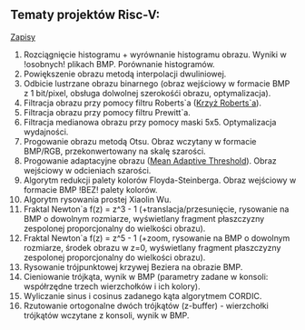 ## Tematy projektów Risc-V:

[Zapisy](https://wutwaw-my.sharepoint.com/:x:/g/personal/slawomir_niespodziany_pw_edu_pl/EfozflIIWVNJjU0nLy_ljvEBPkPs6LIBY9-uADJj5korNg?e=4JSiNT)

1. Rozciągnięcie histogramu + wyrównanie histogramu obrazu. Wyniki w !osobnych! plikach BMP. Porównanie histogramów.
2. Powiększenie obrazu metodą interpolacji dwuliniowej. 
3. Odbicie lustrzane obrazu binarnego (obraz wejściowy w formacie BMP z 1 bit/pixel, obsługa dolwolnej szerokośći obrazu, optymalizacja).
4. Filtracja obrazu przy pomocy filtru Roberts\`a ([Krzyż Roberts`a](https://pl.wikipedia.org/wiki/Krzy%C5%BC_Robertsa)).
5. Filtracja obrazu przy pomocy filtru Prewitt`a. 
6. Filtracja medianowa obrazu przy pomocy maski 5x5. Optymalizacja wydajności.
7. Progowanie obrazu metodą Otsu. Obraz wczytany w formacie BMP/RGB, przekonwertowany na skalę szarości.
8. Progowanie adaptacyjne obrazu ([Mean Adaptive Threshold](https://homepages.inf.ed.ac.uk/rbf/HIPR2/adpthrsh.htm)). Obraz wejściowy w odcieniach szarości.
9. Algorytm redukcji palety kolorów Floyda-Steinberga. Obraz wejściowy w formacie BMP !BEZ! palety kolorów.
10. Algorytm rysowania prostej Xiaolin Wu.
11. Fraktal Newton`a f(z) = z^3 - 1 (+translacja/przesunięcie, rysowanie na BMP o dowolnym rozmiarze, wyświetlany fragment płaszczyzny zespolonej proporcjonalny do wielkości obrazu).
12. Fraktal Newton`a f(z) = z^5 - 1 (+zoom, rysowanie na BMP o dowolnym rozmiarze, środek obrazu w z=0, wyświetlany fragment płaszczyzny zespolonej proporcjonalny do wielkości obrazu).
13. Rysowanie trójpunktowej krzywej Beziera na obrazie BMP.
14. Cieniowanie trójkąta, wynik w BMP (parametry zadane w konsoli: współrzędne trzech wierzchołków i ich kolory). 
15. Wyliczanie sinus i cosinus zadanego kąta algorytmem CORDIC. 
16. Rzutowanie ortogonalne dwóch trójkątów (z-buffer) - wierzchołki trójkątów wczytane z konsoli, wynik w BMP. 
